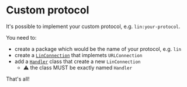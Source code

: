 # Custom protocol

It's possible to implement your custom protocol, e.g. `lin:your-protocol`.

You need to:

- create a package which would be the name of your protocol, e.g. `lin`
- create a [`LinConnection`](./src/main/java/lin/louis/custom_protocol/lin/LinConnection.java) that implemets `URLConnection`
- add a [`Handler`](./src/main/java/lin/louis/custom_protocol/lin/Handler.java) class that create a new `LinConnection`
  - :warning: the class MUST be exactly named `Handler`

That's all!
